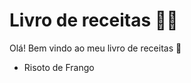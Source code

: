 # Livro de receitas :woman_cook:

Olá! Bem vindo ao meu livro de receitas :wave:

- Risoto de Frango